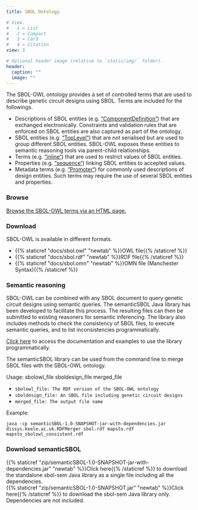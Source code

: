 ```yaml
---
title: SBOL Ontology

# View.
#   1 = List
#   2 = Compact
#   3 = Card
#   4 = Citation
view: 3

# Optional header image (relative to `static/img/` folder).
header:
  caption: ""
  image: ""
---
```


The SBOL-OWL ontology provides a set of controlled terms that are used to describe genetic circuit designs using SBOL. Terms are included for the followings.

* Descriptions of SBOL entities (e.g. [“ComponentDefinition“](https://dissys.github.io/sbol-owl/sbol-owl.html#ComponentDefinition)) that are exchanged electronically. Constraints and validation rules that are enforced on SBOL entities are also captured as part of the ontology.
* SBOL entities (e.g. [“TopLevel“](https://dissys.github.io/sbol-owl/sbol-owl.html#TopLevel)) that are not serialised but are used to group different SBOL entities. SBOL-OWL exposes these entities to semantic reasoning tools via parent-child relationships.
* Terms (e.g. [“inline“](https://dissys.github.io/sbol-owl/sbol-owl.html#inline)) that are used to restrict values of SBOL entities.
* Properties (e.g. [“sequence“](https://dissys.github.io/sbol-owl/sbol-owl.html#sequence)) linking SBOL entities to accepted values.
* Metadata terms (e.g. [“Promoter“](https://dissys.github.io/sbol-owl/sbol-owl.html#Promoter)) for commonly used descriptions of design entities. Such terms may require the use of several SBOL entities and properties.

### Browse

[Browse the SBOL-OWL terms via an HTML page.](https://dissys.github.io/sbol-owl/sbol-owl.html)

### Download

SBOL-OWL is available in different formats.

* {{% staticref "docs/sbol.owl" "newtab" %}}OWL file{{% /staticref %}}
* {{% staticref "docs/sbol.rdf" "newtab" %}}RDF file{{% /staticref %}}
* {{% staticref "docs/sbol.omn" "newtab" %}}OMN file (Manchester Syntax){{% /staticref %}}

### Semantic reasoning

SBOL-OWL can be combined with any SBOL document to query genetic circuit designs using semantic queries. The semanticSBOL Java library has been developed to facilitate this process. The resulting files can then be submitted to existing reasoners for semantic inferencing. The library also includes methods to check the consistency of SBOL files, to execute semantic queries, and to list inconsistencies programmatically.

[Click here](https://github.com/dissys/sbol-owl) to access the documentation and examples to use the library programmatically.

The semanticSBOL library can be used from the command line to merge SBOL files with the SBOL-OWL ontology.

Usage: sbolowl_file sboldesign_file merged_file

* `sbolowl_file: The RDF version of the SBOL-OWL ontology`
* `sboldesign_file: An SBOL file including genetic circuit designs`
* `merged_file: The output file name`

Example:

`java -cp semanticSBOL-1.0-SNAPSHOT-jar-with-dependencies.jar dissys.keele.ac.uk.RDFMerger sbol.rdf mapsto.rdf mapsto_sbolowl_consistent.rdf`

### Download semanticSBOL

{{% staticref "zip/semanticSBOL-1.0-SNAPSHOT-jar-with-dependencies.jar" "newtab" %}}Click here{{% /staticref %}} to download the standalone sbol-sem Java library as a single file including all the dependencies.\
{{% staticref "zip/semanticSBOL-1.0-SNAPSHOT.jar" "newtab" %}}Click here{{% /staticref %}} to download the sbol-sem Java library only. Dependencies are not included.
